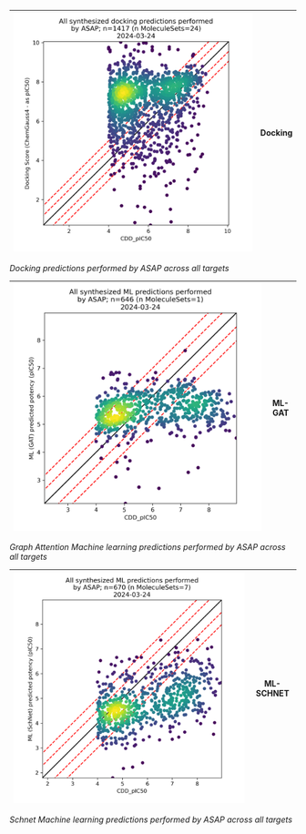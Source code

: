 
![Docking](plots/frontpage/docking.png)  |  **Docking**
---------------------------------|-----------------------
*Docking predictions performed by ASAP across all targets*


![ML-GAT](plots/frontpage/ml-gat.png)  |  **ML-GAT**
---------------------------------|-----------------------
*Graph Attention Machine learning predictions performed by ASAP across all targets*

![ML-SCHNET](plots/frontpage/ml-schnet.png)  |  **ML-SCHNET**
---------------------------------|-----------------------
*Schnet Machine learning predictions performed by ASAP across all targets*